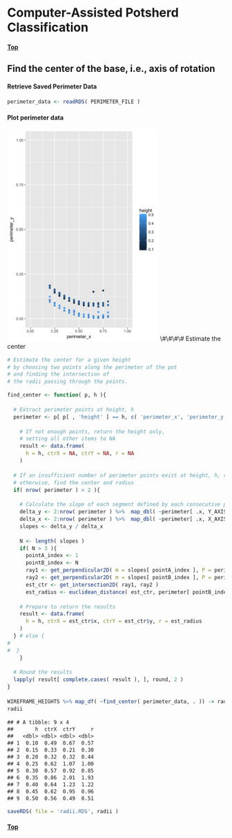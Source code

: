 
# Computer-Assisted Potsherd Classification

#### [Top](../README.md)

Find the center of the base, i.e., axis of rotation
---------------------------------------------------

#### Retrieve Saved Perimeter Data

``` r
perimeter_data <- readRDS( PERIMETER_FILE )
```

#### Plot perimeter data

<img src="./images/perimeter_data.png" width="350" >
\#\#\#\# Estimate the center

``` r
# Estimate the center for a given height
# by choosing two points along the perimeter of the pot
# and finding the intersection of
# the radii passing through the points.
```

``` r
find_center <- function( p, h ){

  # Extract perimeter points at height, h
  perimeter <- p[ p[ , 'height' ] == h, c( 'perimeter_x', 'perimeter_y' ) ]
  
    # If not enough points, return the height only,
    # setting all other items to NA
    result <- data.frame(
      h = h, ctrX = NA, ctrY = NA, r = NA
    )

  # If an insufficient number of perimeter points exist at height, h, return result unknown,
  # otherwise, find the center and radius
  if( nrow( perimeter ) > 2 ){
  
    # Calculate the slope of each segment defined by each consecutive pair of perimeter points
    delta_y <- 2:nrow( perimeter ) %>%  map_dbl( ~perimeter[ .x, Y_AXIS ] - perimeter[ .x-1, Y_AXIS ] )
    delta_x <- 2:nrow( perimeter ) %>%  map_dbl( ~perimeter[ .x, X_AXIS ] - perimeter[ .x-1, X_AXIS ] )
    slopes <- delta_y / delta_x

    N <- length( slopes )
    if( N > 3 ){
      pointA_index <- 1
      pointB_index <- N
      ray1 <- get_perpendicular2D( m = slopes[ pointA_index ], P = perimeter[ pointA_index + 1, ] )
      ray2 <- get_perpendicular2D( m = slopes[ pointB_index ], P = perimeter[ pointB_index - 1, ] )
      est_ctr <- get_intersection2D( ray1, ray2 )
      est_radius <- euclidean_distance( est_ctr, perimeter[ pointB_index, ] )

    # Prepare to return the results
    result <- data.frame(
      h = h, ctrX = est_ctr$x, ctrY = est_ctr$y, r = est_radius
    )
  } # else {
#
#  }
    }

  # Round the results
  lapply( result[ complete.cases( result ), ], round, 2 )
}

WIREFRAME_HEIGHTS %>% map_df( ~find_center( perimeter_data, . )) -> radii
radii
```

    ## # A tibble: 9 x 4
    ##       h  ctrX  ctrY     r
    ##   <dbl> <dbl> <dbl> <dbl>
    ## 1  0.10  0.49  0.67  0.57
    ## 2  0.15  0.33  0.21  0.30
    ## 3  0.20  0.32  0.32  0.44
    ## 4  0.25  0.62  1.07  1.00
    ## 5  0.30  0.57  0.92  0.85
    ## 6  0.35  0.86  2.01  1.93
    ## 7  0.40  0.64  1.23  1.22
    ## 8  0.45  0.62  0.95  0.96
    ## 9  0.50  0.56  0.49  0.51

``` r
saveRDS( file = 'radii.RDS', radii )
```

#### [Top](../README.md)
